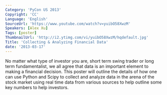```yaml
---
Category: 'PyCon US 2013'
Copyright: 'CC'
Language: 'English'
SourceUrl: 'https://www.youtube.com/watch?v=yuibO58XwzM'
Speakers: [Alex Xu]
Tags: [poster]
ThumbnailUrl: 'http://i2.ytimg.com/vi/yuibO58XwzM/hqdefault.jpg'
Title: 'Collecting & Analyzing Financial Data'
date: '2013-03-17'
---
```

No matter what type of investor you are, short term swing trader or long term fundamentalist, we all agree that data is an important element to making a financial decision. This poster will outline the details of how one can use Python and Scipy to collect and analyze data in the arena of the stock market using real time data from various sources to help outline some key numbers to help investors.
